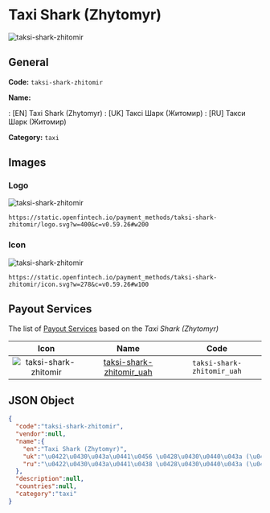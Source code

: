 
# Taxi Shark (Zhytomyr) 
![taksi-shark-zhitomir](https://static.openfintech.io/payment_methods/taksi-shark-zhitomir/logo.svg?w=400&c=v0.59.26#w200)  

## General 
**Code:** `taksi-shark-zhitomir` 
 
**Name:** 
 
:	[EN] Taxi Shark (Zhytomyr) 
:	[UK] Таксі Шарк (Житомир) 
:	[RU] Такси Шарк (Житомир) 
 
**Category:** `taxi` 
 

## Images 

### Logo 
![taksi-shark-zhitomir](https://static.openfintech.io/payment_methods/taksi-shark-zhitomir/logo.svg?w=400&c=v0.59.26#w200)  

```
https://static.openfintech.io/payment_methods/taksi-shark-zhitomir/logo.svg?w=400&c=v0.59.26#w200
```  

### Icon 
![taksi-shark-zhitomir](https://static.openfintech.io/payment_methods/taksi-shark-zhitomir/icon.svg?w=278&c=v0.59.26#w100)  

```
https://static.openfintech.io/payment_methods/taksi-shark-zhitomir/icon.svg?w=278&c=v0.59.26#w100
```  

## Payout Services 
 
The list of [Payout Services](/payout-services/) based on the _Taxi Shark (Zhytomyr)_ 

|Icon|Name|Code| 
|:---:|:---:|:---:| 
|![taksi-shark-zhitomir](https://static.openfintech.io/payout_methods/taksi-shark-zhitomir/icon.svg?w=278&c=v0.59.26#w40) |[taksi-shark-zhitomir_uah](/payout-services/taksi-shark-zhitomir_uah/)|`taksi-shark-zhitomir_uah`| 
 

## JSON Object 

```json
{
  "code":"taksi-shark-zhitomir",
  "vendor":null,
  "name":{
    "en":"Taxi Shark (Zhytomyr)",
    "uk":"\u0422\u0430\u043a\u0441\u0456 \u0428\u0430\u0440\u043a (\u0416\u0438\u0442\u043e\u043c\u0438\u0440)",
    "ru":"\u0422\u0430\u043a\u0441\u0438 \u0428\u0430\u0440\u043a (\u0416\u0438\u0442\u043e\u043c\u0438\u0440)"
  },
  "description":null,
  "countries":null,
  "category":"taxi"
}
```  
